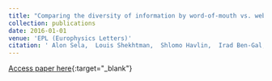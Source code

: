 ```yaml
---
title: "Comparing the diversity of information by word-of-mouth vs. web spread"
collection: publications
date: 2016-01-01
venue: 'EPL (Europhysics Letters)'
citation: ' Alon Sela,  Louis Shekhtman,  Shlomo Havlin,  Irad Ben-Gal, &quot;Comparing the diversity of information by word-of-mouth vs. web spread.&quot; EPL (Europhysics Letters), 2016.'
---
```

[Access paper here](https://iopscience.iop.org/article/10.1209/0295-5075/114/58003/meta){:target="_blank"}
